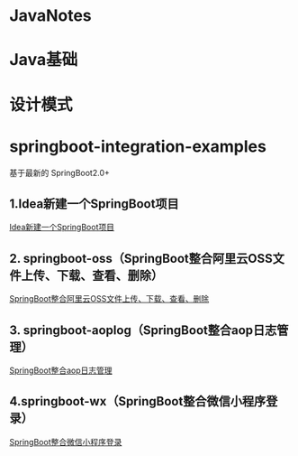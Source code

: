 # JavaNotes

# Java基础



# 设计模式



# springboot-integration-examples

基于最新的 SpringBoot2.0+

## 1.Idea新建一个SpringBoot项目

 [Idea新建一个SpringBoot项目](https://www.cnblogs.com/gj-blog/p/10803591.html)

## 2. springboot-oss（SpringBoot整合阿里云OSS文件上传、下载、查看、删除）

 [SpringBoot整合阿里云OSS文件上传、下载、查看、删除](https://www.cnblogs.com/gj-blog/p/10789544.html)

## 3. springboot-aoplog（SpringBoot整合aop日志管理）

 [SpringBoot整合aop日志管理](https://www.cnblogs.com/gj-blog/p/10803600.html)

## 4.springboot-wx（SpringBoot整合微信小程序登录）

 [SpringBoot整合微信小程序登录](https://www.cnblogs.com/gj-blog/p/10803607.html)